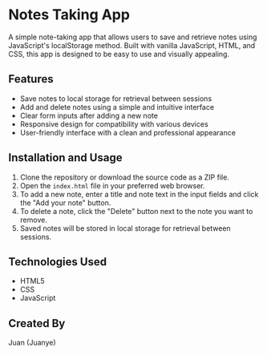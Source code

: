# Notes Taking App

A simple note-taking app that allows users to save and retrieve notes using JavaScript's localStorage method. Built with vanilla JavaScript, HTML, and CSS, this app is designed to be easy to use and visually appealing.

## Features
- Save notes to local storage for retrieval between sessions
- Add and delete notes using a simple and intuitive interface
- Clear form inputs after adding a new note
- Responsive design for compatibility with various devices
- User-friendly interface with a clean and professional appearance

## Installation and Usage
1. Clone the repository or download the source code as a ZIP file.
2. Open the `index.html` file in your preferred web browser.
3. To add a new note, enter a title and note text in the input fields and click the "Add your note" button.
4. To delete a note, click the "Delete" button next to the note you want to remove.
5. Saved notes will be stored in local storage for retrieval between sessions.

## Technologies Used
- HTML5
- CSS
- JavaScript

## Created By
Juan (Juanye)
